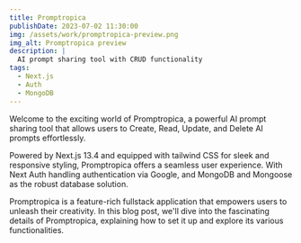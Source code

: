 ```yaml
---
title: Promptropica
publishDate: 2023-07-02 11:30:00
img: /assets/work/promptropica-preview.png
img_alt: Promptropica preview
description: |
  AI prompt sharing tool with CRUD functionality
tags:
  - Next.js
  - Auth
  - MongoDB
---
```


Welcome to the exciting world of Promptropica, a powerful AI prompt sharing tool that allows users to Create, Read, Update, and Delete AI prompts effortlessly. 

Powered by Next.js 13.4 and equipped with tailwind CSS for sleek and responsive styling, Promptropica offers a seamless user experience. With Next Auth handling authentication via Google, and MongoDB and Mongoose as the robust database solution.

Promptropica is a feature-rich fullstack application that empowers users to unleash their creativity. In this blog post, we'll dive into the fascinating details of Promptropica, explaining how to set it up and explore its various functionalities.